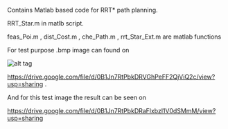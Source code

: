 Contains Matlab based code for RRT* path planning.

RRT_Star.m in matlb script.

feas_Poi.m , dist_Cost.m , che_Path.m , rrt_Star_Ext.m are matlab functions

For test purpose .bmp image can found on

![alt tag](https://lh5.googleusercontent.com/xDbnIWZVd6J2qNALDHislVWubdfLJ1s9YGwjXAj0TfAUV17-bdfpYAht6rZWDE7LUrpXfs12rGI=w1342-h504)

https://drive.google.com/file/d/0B1Jn7RtPbkDRVGhPeFF2QjViQ2c/view?usp=sharing . 

And for this test image the result can be seen on

https://drive.google.com/file/d/0B1Jn7RtPbkDRaFlxbzl1V0dSMmM/view?usp=sharing

